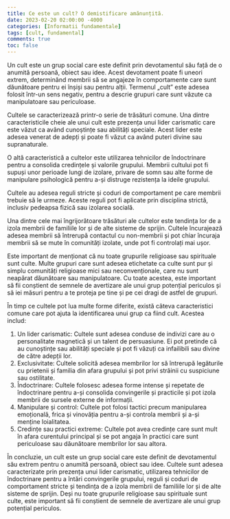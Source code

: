 ```yaml
---
title: Ce este un cult? O demistificare amănunțită.
date: 2023-02-20 02:00:00 -4000
categories: [Informatii fundamentale]
tags: [cult, fundamental]
comments: true
toc: false
---
```


Un cult este un grup social care este definit prin devotamentul său față de o anumită persoană, obiect sau idee. Acest devotament poate fi uneori extrem, determinând membrii să se angajeze în comportamente care sunt dăunătoare pentru ei înșiși sau pentru alții. Termenul „cult” este adesea folosit într-un sens negativ, pentru a descrie grupuri care sunt văzute ca manipulatoare sau periculoase.

Cultele se caracterizează printr-o serie de trăsături comune. Una dintre caracteristicile cheie ale unui cult este prezența unui lider carismatic care este văzut ca având cunoștințe sau abilități speciale. Acest lider este adesea venerat de adepți și poate fi văzut ca având puteri divine sau supranaturale.

O altă caracteristică a cultelor este utilizarea tehnicilor de îndoctrinare pentru a consolida credințele și valorile grupului. Membrii cultului pot fi supuși unor perioade lungi de izolare, privare de somn sau alte forme de manipulare psihologică pentru a-și distruge rezistența la ideile grupului.

Cultele au adesea reguli stricte și coduri de comportament pe care membrii trebuie să le urmeze. Aceste reguli pot fi aplicate prin disciplina strictă, inclusiv pedeapsa fizică sau izolarea socială.

Una dintre cele mai îngrijorătoare trăsături ale cultelor este tendința lor de a izola membrii de familiile lor și de alte sisteme de sprijin. Cultele încurajează adesea membrii să întrerupă contactul cu non-membrii și pot chiar încuraja membrii să se mute în comunități izolate, unde pot fi controlați mai ușor.

Este important de menționat că nu toate grupurile religioase sau spirituale sunt culte. Multe grupuri care sunt adesea etichetate ca culte sunt pur și simplu comunități religioase mici sau neconvenționale, care nu sunt neapărat dăunătoare sau manipulatoare. Cu toate acestea, este important să fii conștient de semnele de avertizare ale unui grup potențial periculos și să iei măsuri pentru a te proteja pe tine și pe cei dragi de astfel de grupuri.

În timp ce cultele pot lua multe forme diferite, există câteva caracteristici comune care pot ajuta la identificarea unui grup ca fiind cult. Acestea includ:

1. Un lider carismatic: Cultele sunt adesea conduse de indivizi care au o personalitate magnetică și un talent de persuasiune. Ei pot pretinde că au cunoștințe sau abilități speciale și pot fi văzuți ca infailibili sau divine de către adepții lor.
2. Exclusivitate: Cultele solicită adesea membrilor lor să întrerupă legăturile cu prietenii și familia din afara grupului și pot privi străinii cu suspiciune sau ostilitate.
3. Îndoctrinare: Cultele folosesc adesea forme intense și repetate de îndoctrinare pentru a-și consolida convingerile și practicile și pot izola membrii de sursele externe de informații.
4. Manipulare și control: Cultele pot folosi tactici precum manipularea emoțională, frica și vinovăția pentru a-și controla membrii și a-și menține loialitatea.
5. Credințe sau practici extreme: Cultele pot avea credințe care sunt mult în afara curentului principal și se pot angaja în practici care sunt periculoase sau dăunătoare membrilor lor sau altora.

În concluzie, un cult este un grup social care este definit de devotamentul său extrem pentru o anumită persoană, obiect sau idee. Cultele sunt adesea caracterizate prin prezența unui lider carismatic, utilizarea tehnicilor de îndoctrinare pentru a întări convingerile grupului, reguli și coduri de comportament stricte și tendința de a izola membrii de familiile lor și de alte sisteme de sprijin. Deși nu toate grupurile religioase sau spirituale sunt culte, este important să fii conștient de semnele de avertizare ale unui grup potențial periculos.
